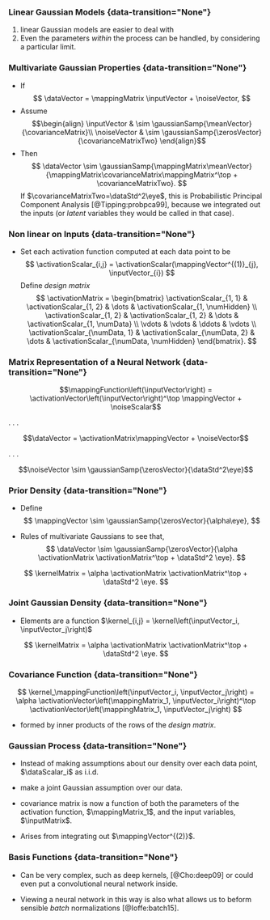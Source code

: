### Linear Gaussian Models {data-transition="None"}

1. linear Gaussian models are easier to deal with 
2. Even the parameters *within* the process can be handled, by considering a particular limit.

### Multivariate Gaussian Properties {data-transition="None"}

* If
$$
\dataVector = \mappingMatrix \inputVector + \noiseVector,
$$
* Assume 
$$\begin{align}
\inputVector & \sim \gaussianSamp{\meanVector}{\covarianceMatrix}\\
\noiseVector & \sim \gaussianSamp{\zerosVector}{\covarianceMatrixTwo}
\end{align}$$
* Then
$$
\dataVector \sim \gaussianSamp{\mappingMatrix\meanVector}{\mappingMatrix\covarianceMatrix\mappingMatrix^\top + \covarianceMatrixTwo}.
$$
If $\covarianceMatrixTwo=\dataStd^2\eye$, this is Probabilistic Principal Component Analysis [@Tipping:probpca99], because we integrated out the inputs (or *latent* variables they would be called in that case). 

### Non linear on Inputs {data-transition="None"}

* Set each activation function computed at each data point to be
$$
\activationScalar_{i,j} = \activationScalar(\mappingVector^{(1)}_{j}, \inputVector_{i})
$$
Define  *design matrix* 
$$
\activationMatrix = 
\begin{bmatrix}
\activationScalar_{1, 1} & \activationScalar_{1, 2} & \dots & \activationScalar_{1, \numHidden} \\
\activationScalar_{1, 2} & \activationScalar_{1, 2} & \dots & \activationScalar_{1, \numData} \\
\vdots & \vdots & \ddots & \vdots \\
\activationScalar_{\numData, 1} & \activationScalar_{\numData, 2} & \dots & \activationScalar_{\numData, \numHidden}
\end{bmatrix}.
$$

### Matrix Representation of a Neural Network {data-transition="None"}

$$\mappingFunction\left(\inputVector\right) = \activationVector\left(\inputVector\right)^\top \mappingVector + \noiseScalar$$

. . .

$$\dataVector = \activationMatrix\mappingVector + \noiseVector$$

. . .

$$\noiseVector \sim \gaussianSamp{\zerosVector}{\dataStd^2\eye}$$


### Prior Density {data-transition="None"}

* Define
$$
\mappingVector \sim \gaussianSamp{\zerosVector}{\alpha\eye},
$$

* Rules of multivariate Gaussians to see that,
$$
\dataVector \sim \gaussianSamp{\zerosVector}{\alpha \activationMatrix \activationMatrix^\top + \dataStd^2 \eye}.
$$

$$
\kernelMatrix = \alpha \activationMatrix \activationMatrix^\top + \dataStd^2 \eye.
$$

### Joint Gaussian Density {data-transition="None"}

* Elements are a function $\kernel_{i,j} = \kernel\left(\inputVector_i, \inputVector_j\right)$

$$
\kernelMatrix = \alpha \activationMatrix \activationMatrix^\top + \dataStd^2 \eye.
$$

### Covariance Function {data-transition="None"}

$$
\kernel_\mappingFunction\left(\inputVector_i, \inputVector_j\right) = \alpha \activationVector\left(\mappingMatrix_1, \inputVector_i\right)^\top \activationVector\left(\mappingMatrix_1, \inputVector_j\right)
$$

* formed by inner products of the rows of the *design matrix*.  

### Gaussian Process {data-transition="None"}

* Instead of making assumptions about our density over each data point, $\dataScalar_i$ as i.i.d.

*  make a joint Gaussian assumption over our data.

* covariance matrix is now a function of both the parameters of the activation function, $\mappingMatrix_1$, and the input variables, $\inputMatrix$.

* Arises from integrating out $\mappingVector^{(2)}$. 

### Basis Functions {data-transition="None"}

* Can be very complex, such as deep kernels, [@Cho:deep09] or could even put a convolutional neural network inside.

* Viewing a neural network in this way is also what allows us to beform sensible *batch* normalizations [@Ioffe:batch15].

